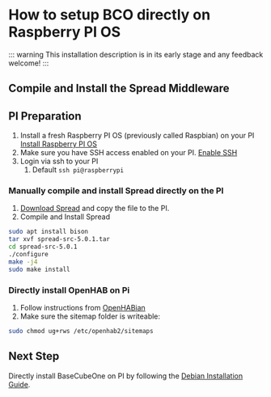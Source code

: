 ---
---
# How to setup BCO directly on Raspberry PI OS
::: warning
This installation description is in its early stage and any feedback welcome!
:::

## Compile and Install the Spread Middleware

## PI Preparation
1. Install a fresh Raspberry PI OS (previously called Raspbian) on your PI [Install Raspberry PI OS](https://www.raspberrypi.org/downloads/)
2. Make sure you have SSH access enabled on your PI. [Enable SSH](https://www.raspberrypi.org/documentation/remote-access/ssh/)
3. Login via ssh to your PI
   1. Default ```ssh pi@raspberrypi```

### Manually compile and install Spread directly on the PI
1. [Download Spread](http://www.spread.org/download/spread-src-5.0.1.tar.gz) and copy the file to the PI.
2. Compile and Install Spread
```bash
sudo apt install bison
tar xvf spread-src-5.0.1.tar
cd spread-src-5.0.1
./configure
make -j4
sudo make install
```

### Directly install OpenHAB on Pi
1. Follow instructions from [OpenHABian](https://www.openhab.org/docs/installation/openhabian.html#other-linux-systems-add-openhabian-just-like-any-other-software) 
2. Make sure the sitemap folder is writeable:
```bash
sudo chmod ug+rws /etc/openhab2/sitemaps
```

## Next Step
Directly install BaseCubeOne on PI by following the [Debian Installation Guide](/user/howto/setup-debian.md#setup-the-openbase-debian-repository).